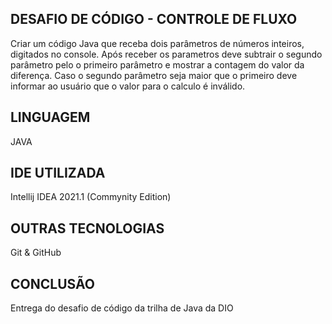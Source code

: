 ## DESAFIO DE CÓDIGO - CONTROLE DE FLUXO
Criar um código Java que receba dois parâmetros de números inteiros, digitados no console.
Após receber os parametros deve subtrair o segundo parâmetro pelo o primeiro parâmetro e mostrar a contagem do valor da diferença.
Caso o segundo parâmetro seja maior que o primeiro deve informar ao usuário que o valor para o calculo é inválido.

## LINGUAGEM
JAVA

## IDE UTILIZADA
Intellij IDEA 2021.1 (Commynity Edition)

## OUTRAS TECNOLOGIAS
Git & GitHub

## CONCLUSÃO
Entrega do desafio de código da trilha de Java da DIO
